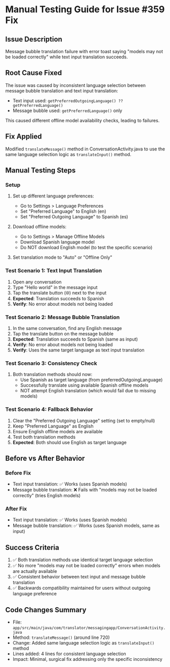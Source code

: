 # Manual Testing Guide for Issue #359 Fix

## Issue Description
Message bubble translation failure with error toast saying "models may not be loaded correctly" while text input translation succeeds.

## Root Cause Fixed
The issue was caused by inconsistent language selection between message bubble translation and text input translation:
- Text input used: `getPreferredOutgoingLanguage() ?? getPreferredLanguage()`
- Message bubble used: `getPreferredLanguage()` only

This caused different offline model availability checks, leading to failures.

## Fix Applied
Modified `translateMessage()` method in ConversationActivity.java to use the same language selection logic as `translateInput()` method.

## Manual Testing Steps

### Setup
1. Set up different language preferences:
   - Go to Settings > Language Preferences
   - Set "Preferred Language" to English (en)
   - Set "Preferred Outgoing Language" to Spanish (es)

2. Download offline models:
   - Go to Settings > Manage Offline Models
   - Download Spanish language model
   - Do NOT download English model (to test the specific scenario)

3. Set translation mode to "Auto" or "Offline Only"

### Test Scenario 1: Text Input Translation
1. Open any conversation
2. Type "Hello world" in the message input
3. Tap the translate button (🌐) next to the input
4. **Expected**: Translation succeeds to Spanish
5. **Verify**: No error about models not being loaded

### Test Scenario 2: Message Bubble Translation  
1. In the same conversation, find any English message
2. Tap the translate button on the message bubble
3. **Expected**: Translation succeeds to Spanish (same as input)
4. **Verify**: No error about models not being loaded
5. **Verify**: Uses the same target language as text input translation

### Test Scenario 3: Consistency Check
1. Both translation methods should now:
   - Use Spanish as target language (from preferredOutgoingLanguage)
   - Successfully translate using available Spanish offline models
   - NOT attempt English translation (which would fail due to missing models)

### Test Scenario 4: Fallback Behavior
1. Clear the "Preferred Outgoing Language" setting (set to empty/null)
2. Keep "Preferred Language" as English
3. Ensure English offline models are available
4. Test both translation methods
5. **Expected**: Both should use English as target language

## Before vs After Behavior

### Before Fix
- Text input translation: ✅ Works (uses Spanish models)
- Message bubble translation: ❌ Fails with "models may not be loaded correctly" (tries English models)

### After Fix
- Text input translation: ✅ Works (uses Spanish models)
- Message bubble translation: ✅ Works (uses Spanish models, same as input)

## Success Criteria
1. ✅ Both translation methods use identical target language selection
2. ✅ No more "models may not be loaded correctly" errors when models are actually available
3. ✅ Consistent behavior between text input and message bubble translation
4. ✅ Backwards compatibility maintained for users without outgoing language preference

## Code Changes Summary
- File: `app/src/main/java/com/translator/messagingapp/ConversationActivity.java`
- Method: `translateMessage()` (around line 720)
- Change: Added same language selection logic as `translateInput()` method
- Lines added: 4 lines for consistent language selection
- Impact: Minimal, surgical fix addressing only the specific inconsistency